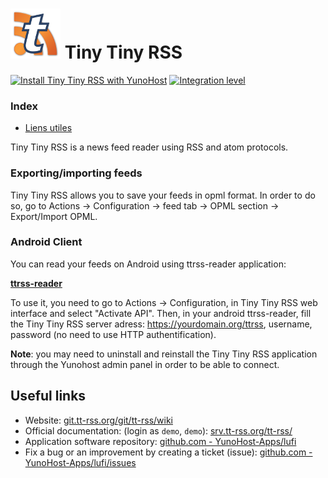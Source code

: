 # <img src="/images/ttrss.png" width="80px" alt="logo de Tiny Tiny RSS "> Tiny Tiny RSS

[![Install Tiny Tiny RSS with YunoHost](https://install-app.yunohost.org/install-with-yunohost.png)](https://install-app.yunohost.org/?app=ttrss) [![Integration level](https://dash.yunohost.org/integration/ttrss.svg)](https://dash.yunohost.org/appci/app/ttrss)

### Index

- [Liens utiles](#liens-utiles)

Tiny Tiny RSS is a news feed reader using RSS and atom protocols.

### Exporting/importing feeds
Tiny Tiny RSS allows you to save your feeds in opml format.
In order to do so, go to Actions -> Configuration -> feed tab -> OPML section -> Export/Import OPML.

### Android Client

You can read your feeds on Android using ttrss-reader application:

**[ttrss-reader](https://f-droid.org/packages/org.ttrssreader/)**

To use it, you need to go to Actions -> Configuration, in Tiny Tiny RSS web interface and select "Activate API".
Then, in your android ttrss-reader, fill the Tiny Tiny RSS server adress: https://yourdomain.org/ttrss, username, password (no need to use HTTP authentification).

**Note**: you may need to uninstall and reinstall the Tiny Tiny RSS application through the Yunohost admin panel in order to be able to connect.

## Useful links

 + Website: [git.tt-rss.org/git/tt-rss/wiki](https://git.tt-rss.org/git/tt-rss/wiki)
 + Official documentation: (login as `demo`, `demo`): [srv.tt-rss.org/tt-rss/](https://srv.tt-rss.org/tt-rss/)
 + Application software repository: [github.com - YunoHost-Apps/lufi](https://github.com/YunoHost-Apps/ttrss_ynh)
 + Fix a bug or an improvement by creating a ticket (issue): [github.com - YunoHost-Apps/lufi/issues](https://github.com/YunoHost-Apps/ttrss_ynh/issues)
